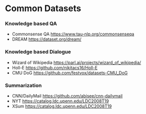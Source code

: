 # Common Datasets

### Knowledge based QA
+ Commonsense QA https://www.tau-nlp.org/commonsenseqa
+ DREAM https://dataset.org/dream/

### Knowledge based Dialogue
+ Wizard of Wikipedia https://parl.ai/projects/wizard_of_wikipedia/
+ Holl-E https://github.com/nikitacs16/Holl-E
+ CMU DoG https://github.com/festvox/datasets-CMU_DoG

### Summarization
+ CNN/DailyMail https://github.com/abisee/cnn-dailymail
+ NYT https://catalog.ldc.upenn.edu/LDC2008T19
+ XSum https://catalog.ldc.upenn.edu/LDC2008T19
